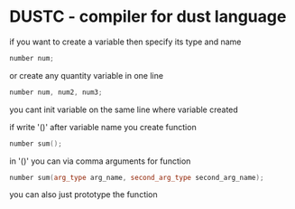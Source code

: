 # DUSTC - compiler for dust language

if you want to create a variable then specify its type and name
```cpp
number num;
```

or create any quantity variable in one line
```cpp
number num, num2, num3;
```

you cant init variable on the same line where variable created

if write '()' after variable name you create function
```cpp
number sum();
```

in '()' you can via comma arguments for function
```cpp
number sum(arg_type arg_name, second_arg_type second_arg_name);
```

you can also just prototype the function